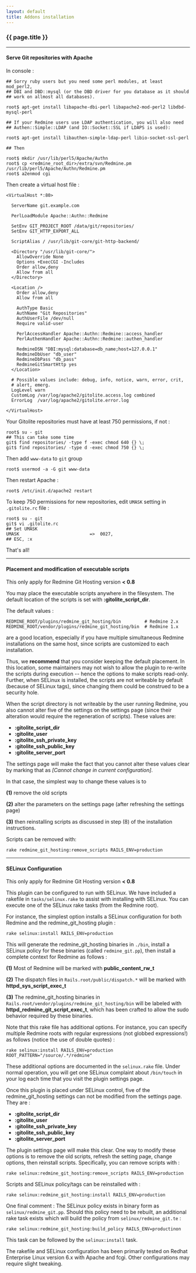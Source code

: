 ```yaml
---
layout: default
title: Addons installation
---
```


### {{ page.title }}
***

#### Serve Git repositories with Apache

In console :

    ## Sorry ruby users but you need some perl modules, at least mod_perl2,
    ## DBI and DBD::mysql (or the DBD driver for you database as it should
    ## work on allmost all databases).

    root$ apt-get install libapache-dbi-perl libapache2-mod-perl2 libdbd-mysql-perl

    ## If your Redmine users use LDAP authentication, you will also need
    ## Authen::Simple::LDAP (and IO::Socket::SSL if LDAPS is used):

    root$ apt-get install libauthen-simple-ldap-perl libio-socket-ssl-perl

    ## Then

    root$ mkdir /usr/lib/perl5/Apache/Authn
    root$ cp <redmine_root_dir>/extra/svn/Redmine.pm /usr/lib/perl5/Apache/Authn/Redmine.pm
    root$ a2enmod cgi

Then create a virtual host file :

    <VirtualHost *:80>

      ServerName git.example.com

      PerlLoadModule Apache::Authn::Redmine

      SetEnv GIT_PROJECT_ROOT /data/git/repositories/
      SetEnv GIT_HTTP_EXPORT_ALL

      ScriptAlias / /usr/lib/git-core/git-http-backend/

      <Directory "/usr/lib/git-core/">
        AllowOverride None
        Options +ExecCGI -Includes
        Order allow,deny
        Allow from all
      </Directory>

      <Location />
        Order allow,deny
        Allow from all

        AuthType Basic
        AuthName "Git Repositories"
        AuthUserFile /dev/null
        Require valid-user

        PerlAccessHandler Apache::Authn::Redmine::access_handler
        PerlAuthenHandler Apache::Authn::Redmine::authen_handler

        RedmineDSN "DBI:mysql:database=db_name;host=127.0.0.1"
        RedmineDbUser "db_user"
        RedmineDbPass "db_pass"
        RedmineGitSmartHttp yes
      </Location>

      # Possible values include: debug, info, notice, warn, error, crit,
      # alert, emerg.
      LogLevel warn
      CustomLog /var/log/apache2/gitolite.access.log combined
      ErrorLog  /var/log/apache2/gitolite.error.log

    </VirtualHost>

Your Gitolite repositories must have at least 750 permissions, if not :

    root$ su - git
    ## This can take some time
    git$ find repositories/ -type f -exec chmod 640 {} \;
    git$ find repositories/ -type d -exec chmod 750 {} \;

Then add ```www-data``` to ```git``` group

    root$ usermod -a -G git www-data

Then restart Apache :

    root$ /etc/init.d/apache2 restart

To keep 750 permissions for new repositories, edit ```UMASK``` setting in ```.gitolite.rc``` file :

    root$ su - git
    git$ vi .gitolite.rc
    ## Set UMASK
    UMASK                           =>  0027,
    ## ESC, :x

That's all!

***

#### Placement and modification of executable scripts

<div class="alert alert-warning" role="alert">This only apply for Redmine Git Hosting version <strong>< 0.8</strong></div>

You may place the executable scripts anywhere in the filesystem.  The default location of the scripts is set with **:gitolite_script_dir**.

The default values :

    REDMINE_ROOT/plugins/redmine_git_hosting/bin         # Redmine 2.x
    REDMINE_ROOT/vendor/plugins/redmine_git_hosting/bin  # Redmine 1.x

are a good location, especially if you have multiple simultaneous Redmine installations on the same host, since scripts are customized to each installation.

Thus, we **recommend** that you consider keeping the default placement. In this location, some maintainers may not wish to allow the plugin to re-write the scripts during execution -- hence the options to make scripts read-only.
Further, when SELinux is installed, the scripts are not writeable by default (because of SELinux tags), since changing them could be construed to be a security hole.

When the script directory is not writeable by the user running Redmine, you also cannot alter five of the settings on the settings page (since their alteration would require the regeneration of scripts).
These values are:

* **:gitolite_script_dir**
* **:gitolite_user**
* **:gitolite_ssh_private_key**
* **:gitolite_ssh_public_key**
* **:gitolite_server_port**

The settings page will make the fact that you cannot alter these values clear by marking that as *[Cannot change in current configuration]*.

In that case, the simplest way to change these values is to

**(1)** remove the old scripts

**(2)** alter the parameters on the settings page (after refreshing the settings page)

**(3)** then reinstalling scripts as discussed in step (8) of the installation instructions.

Scripts can be removed with:

    rake redmine_git_hosting:remove_scripts RAILS_ENV=production

***

#### SELinux Configuration

<div class="alert alert-warning" role="alert">This only apply for Redmine Git Hosting version <strong>< 0.8</strong></div>

This plugin can be configured to run with SELinux.  We have included a rakefile in ```tasks/selinux.rake``` to assist with installing with SELinux. You can execute one of the SELinux rake tasks (from the Redmine root).

For instance, the simplest option installs a SELinux configuration for both Redmine and the redmine_git_hosting plugin :

    rake selinux:install RAILS_ENV=production

This will generate the redmine_git_hosting binaries in ```./bin```, install a SELinux policy for these binaries (called ```redmine_git.pp```), then install a complete context for Redmine as follows :

**(1)** Most of Redmine will be marked with **public_content_rw_t**

**(2)** The dispatch files in ```Rails.root/public/dispatch.*``` will be marked with **httpd_sys_script_exec_t**

**(3)** The redmine_git_hosting binaries in ```Rails.root/vendor/plugins/redmine_git_hosting/bin``` will be labeled with **httpd_redmine_git_script_exec_t**, which has been crafted to allow the sudo behavior required by these binaries.

Note that this rake file has additional options.  For instance, you can specify multiple Redmine roots with regular expressions (not globbed expressions!) as follows (notice the use of double quotes) :

    rake selinux:install RAILS_ENV=production ROOT_PATTERN="/source/.*/redmine"

These additional options are documented in the ```selinux.rake``` file. Under normal operation, you will get one SELinux complaint about ```/bin/touch``` in your log each time that you visit the plugin settings page.

Once this plugin is placed under SELinux control, five of the redmine_git_hosting settings can not be modified from the settings page. They are :

* **:gitolite_script_dir**
* **:gitolite_user**
* **:gitolite_ssh_private_key**
* **:gitolite_ssh_public_key**
* **:gitolite_server_port**

The plugin settings page will make this clear.  One way to modify these options is to remove the old scripts, refresh the setting page, change options, then reinstall scripts. Specifically, you can
remove scripts with :

    rake selinux:redmine_git_hosting:remove_scripts RAILS_ENV=production

Scripts and SELinux policy/tags can be reinstalled with :

    rake selinux:redmine_git_hosting:install RAILS_ENV=production

One final comment : The SELinux policy exists in binary form as ```selinux/redmine_git.pp```. Should this policy need to be rebuilt, an additional rake task exists which will build the policy from ```selinux/redmine_git.te``` :

    rake selinux:redmine_git_hosting:build_policy RAILS_ENV=productinon


This task can be followed by the ```selinux:install``` task.

The rakefile and SELinux configuration has been primarily tested on Redhat Enterprise Linux version 6.x with Apache and fcgi. Other configurations may require slight tweaking.


<div id="toc">
</div>
